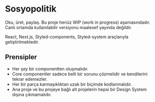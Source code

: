 # Sosyopolitik

Oku, üret, paylaş. Bu proje henüz WIP (work in progress) aşamasındadır. Canlı ortamda kullanılabilir versiyonu maalesef yayında değildir.

React, Next.js, Styled-components, Styled-system araçlarıyla geliştirilmektedir.


## Prensipler

- Her şey bir componentten oluşmalıdır.
- Core componentler sadece belli bir sorunu çözmelidir ve kendilerini tekrar edemezler.
- Her bir parça karmaşıklıktan uzak bir biçimde kodlanmalıdır.
- Ana proje ve bu projeye bağlı alt projelerin hepsi bir Design System dışına çıkmamalıdır.